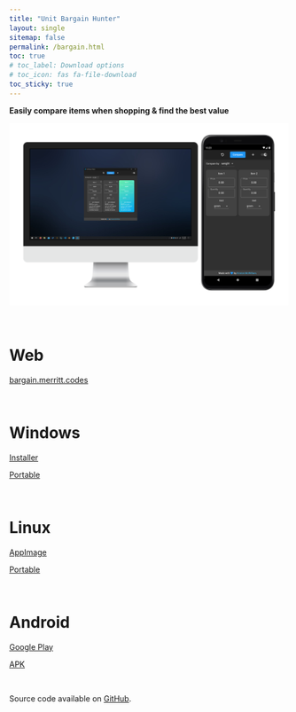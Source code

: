 ```yaml
---
title: "Unit Bargain Hunter"
layout: single
sitemap: false
permalink: /bargain.html
toc: true
# toc_label: Download options
# toc_icon: fas fa-file-download
toc_sticky: true
---
```


**Easily compare items when shopping & find the best value**

![](https://raw.githubusercontent.com/Merrit/unit_bargain_hunter/main/assets/images/screenshots/screenshot-showcase-desktop-and-mobile.png)

<br>


# Web

[bargain.merritt.codes](https://bargain.merritt.codes)


<br>


# Windows

[Installer](https://github.com/Merrit/unit_bargain_hunter/releases/latest/download/UnitBargainHunter-windows-installer.exe)

[Portable](https://github.com/Merrit/unit_bargain_hunter/releases/latest/download/UnitBargainHunter-windows-portable.zip)


<br>


# Linux

[AppImage](https://github.com/Merrit/unit_bargain_hunter/releases/latest/download/UnitBargainHunter-linux-AppImage.zip)

[Portable](https://github.com/Merrit/unit_bargain_hunter/releases/latest/download/UnitBargainHunter-linux-portable.zip)


<br>


# Android

[Google Play](https://play.google.com/store/apps/details?id=codes.merritt.bargain)

[APK](https://github.com/Merrit/unit_bargain_hunter/releases/latest/download/UnitBargainHunter-android.apk.zip)


<br>


Source code available on [GitHub](https://github.com/Merrit/unit_bargain_hunter).


<div class="medium-area-spacer"></div>
